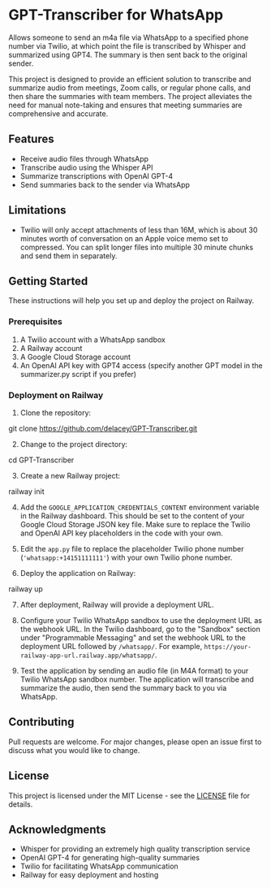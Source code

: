 # GPT-Transcriber for WhatsApp

Allows someone to send an m4a file via WhatsApp to a specified phone number via Twilio, at which point the file is transcribed by Whisper and summarized using GPT4. The summary is then sent back to the original sender.

This project is designed to provide an efficient solution to transcribe and summarize audio from meetings, Zoom calls, or regular phone calls, and then share the summaries with team members. The project alleviates the need for manual note-taking and ensures that meeting summaries are comprehensive and accurate.

## Features

- Receive audio files through WhatsApp
- Transcribe audio using the Whisper API
- Summarize transcriptions with OpenAI GPT-4
- Send summaries back to the sender via WhatsApp

## Limitations
- Twilio will only accept attachments of less than 16M, which is about 30 minutes worth of conversation on an Apple voice memo set to compressed. You can split longer files into multiple 30 minute chunks and send them in separately.

## Getting Started

These instructions will help you set up and deploy the project on Railway.

### Prerequisites

1. A Twilio account with a WhatsApp sandbox
2. A Railway account
3. A Google Cloud Storage account
4. An OpenAI API key with GPT4 access (specify another GPT model in the summarizer.py script if you prefer)

### Deployment on Railway

1. Clone the repository:

git clone https://github.com/delacey/GPT-Transcriber.git

2. Change to the project directory:

cd GPT-Transcriber

3. Create a new Railway project:

railway init

4. Add the `GOOGLE_APPLICATION_CREDENTIALS_CONTENT` environment variable in the Railway dashboard. This should be set to the content of your Google Cloud Storage JSON key file. Make sure to replace the Twilio and OpenAI API key placeholders in the code with your own.

5. Edit the `app.py` file to replace the placeholder Twilio phone number (`'whatsapp:+14151111111'`) with your own Twilio phone number.

6. Deploy the application on Railway:

railway up

7. After deployment, Railway will provide a deployment URL.

8. Configure your Twilio WhatsApp sandbox to use the deployment URL as the webhook URL. In the Twilio dashboard, go to the "Sandbox" section under "Programmable Messaging" and set the webhook URL to the deployment URL followed by `/whatsapp/`. For example, `https://your-railway-app-url.railway.app/whatsapp/`.

9. Test the application by sending an audio file (in M4A format) to your Twilio WhatsApp sandbox number. The application will transcribe and summarize the audio, then send the summary back to you via WhatsApp.

## Contributing

Pull requests are welcome. For major changes, please open an issue first to discuss what you would like to change.

## License

This project is licensed under the MIT License - see the [LICENSE](LICENSE) file for details.

## Acknowledgments

- Whisper for providing an extremely high quality transcription service
- OpenAI GPT-4 for generating high-quality summaries
- Twilio for facilitating WhatsApp communication
- Railway for easy deployment and hosting
